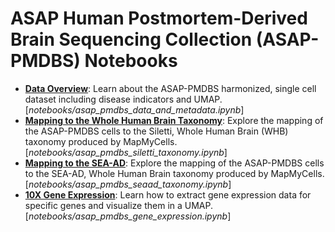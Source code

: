 # ASAP Human Postmortem-Derived Brain Sequencing Collection (ASAP-PMDBS) Notebooks

* [**Data Overview**](../notebooks/asap_pmdbs_data_and_metadata.ipynb):
  Learn about the ASAP-PMDBS harmonized, single cell dataset including
  disease indicators and UMAP.
[*notebooks/asap_pmdbs_data_and_metadata.ipynb*]
* [**Mapping to the Whole Human Brain Taxonomy**](../notebooks/asap_pmdbs_siletti_taxonomy.ipynb):
  Explore the mapping of the ASAP-PMDBS cells to the Siletti, Whole Human Brain
  (WHB) taxonomy produced by MapMyCells.
[*notebooks/asap_pmdbs_siletti_taxonomy.ipynb*]
* [**Mapping to the SEA-AD**](../notebooks/asap_pmdbs_seaad_taxonomy.ipynb):
  Explore the mapping of the ASAP-PMDBS cells to the SEA-AD, Whole Human Brain 
  taxonomy produced by MapMyCells.
[*notebooks/asap_pmdbs_seaad_taxonomy.ipynb*]
* [**10X Gene Expression**](../notebooks/asap_pmdbs_gene_expression.ipynb):
  Learn how to extract gene expression data for specific genes and visualize
  them in a UMAP.
[*notebooks/asap_pmdbs_gene_expression.ipynb*]